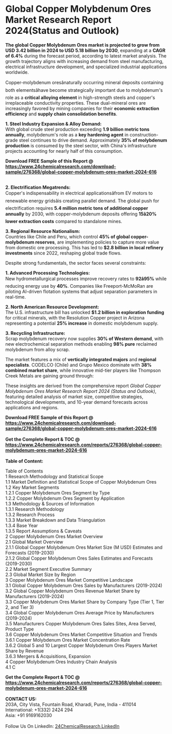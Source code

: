 <h1>Global Copper Molybdenum Ores Market Research Report 2024(Status and Outlook)</h1><p><strong>The global Copper Molybdenum Ores market is projected to grow from USD 3.42 billion in 2024 to USD 5.18 billion by 2030</strong>, expanding at a <strong>CAGR of 6.4%</strong> during the forecast period, according to latest market analysis. The growth trajectory aligns with increasing demand from steel manufacturing, electrical infrastructure development, and specialized industrial applications worldwide.</p><p>Copper-molybdenum oresânaturally occurring mineral deposits containing both elementsâhave become strategically important due to molybdenum's role as a <strong>critical alloying element</strong> in high-strength steels and copper's irreplaceable conductivity properties. These dual-mineral ores are increasingly favored by mining companies for their <strong>economic extraction efficiency</strong> and <strong>supply chain consolidation benefits</strong>.</p><p><strong>1. Steel Industry Expansion &amp; Alloy Demand:</strong><br>
With global crude steel production exceeding <strong>1.9 billion metric tons annually</strong>, molybdenum's role as a <strong>key hardening agent</strong> in construction-grade steel continues to drive demand. Approximately <strong>35% of molybdenum production</strong> is consumed by the steel sector, with China's infrastructure projects accounting for nearly half of this consumption.</p><div><b>Download FREE Sample of this Report @ 
            <a href="https://www.24chemicalresearch.com/download-sample/276368/global-copper-molybdenum-ores-market-2024-616">
            https://www.24chemicalresearch.com/download-sample/276368/global-copper-molybdenum-ores-market-2024-616</a></b></div><br><p><strong>2. Electrification Megatrends:</strong><br>
Copper's indispensability in electrical applicationsâfrom EV motors to renewable energy gridsâis creating parallel demand. The global push for electrification requires <strong>5.4 million metric tons of additional copper annually</strong> by 2030, with copper-molybdenum deposits offering <strong>15â20% lower extraction costs</strong> compared to standalone mines.</p><p><strong>3. Regional Resource Nationalism:</strong><br>
Countries like Chile and Peru, which control <strong>45% of global copper-molybdenum reserves</strong>, are implementing policies to capture more value from domestic ore processing. This has led to <strong>$2.8 billion in local refinery investments</strong> since 2022, reshaping global trade flows.</p><p>Despite strong fundamentals, the sector faces several constraints:</p><p><strong>1. Advanced Processing Technologies:</strong><br>
New hydrometallurgical processes improve recovery rates to <strong>92â95%</strong> while reducing energy use by <strong>40%</strong>. Companies like Freeport-McMoRan are piloting AI-driven flotation systems that adjust separation parameters in real-time.</p><p><strong>2. North American Resource Development:</strong><br>
The U.S. infrastructure bill has unlocked <strong>$1.2 billion in exploration funding</strong> for critical minerals, with the Resolution Copper project in Arizona representing a potential <strong>25% increase</strong> in domestic molybdenum supply.</p><p><strong>3. Recycling Infrastructure:</strong><br>
Scrap molybdenum recovery now supplies <strong>30% of Western demand</strong>, with new electrochemical separation methods enabling <strong>98% pure</strong> reclaimed molybdenum from alloy scrap.</p><p>The market features a mix of <strong>vertically integrated majors</strong> and <strong>regional specialists</strong>. CODELCO (Chile) and Grupo Mexico dominate with <strong>38% combined market share</strong>, while innovative mid-tier players like Thompson Creek Metals are gaining ground through:</p><p>These insights are derived from the comprehensive report <em>Global Copper Molybdenum Ores Market Research Report 2024 (Status and Outlook)</em>, featuring detailed analysis of market size, competitive strategies, technological developments, and 10-year demand forecasts across applications and regions.</p><div><b>Download FREE Sample of this Report @ 
            <a href="https://www.24chemicalresearch.com/download-sample/276368/global-copper-molybdenum-ores-market-2024-616">
            https://www.24chemicalresearch.com/download-sample/276368/global-copper-molybdenum-ores-market-2024-616</a></b></div><br><div><b>Get the Complete Report & TOC @ 
            <a href="https://www.24chemicalresearch.com/reports/276368/global-copper-molybdenum-ores-market-2024-616">
            https://www.24chemicalresearch.com/reports/276368/global-copper-molybdenum-ores-market-2024-616</a></b></div><br>
            <b>Table of Content:</b><p>Table of Contents<br />
1 Research Methodology and Statistical Scope<br />
1.1 Market Definition and Statistical Scope of Copper Molybdenum Ores<br />
1.2 Key Market Segments<br />
1.2.1 Copper Molybdenum Ores Segment by Type<br />
1.2.2 Copper Molybdenum Ores Segment by Application<br />
1.3 Methodology & Sources of Information<br />
1.3.1 Research Methodology<br />
1.3.2 Research Process<br />
1.3.3 Market Breakdown and Data Triangulation<br />
1.3.4 Base Year<br />
1.3.5 Report Assumptions & Caveats<br />
2 Copper Molybdenum Ores Market Overview<br />
2.1 Global Market Overview<br />
2.1.1 Global Copper Molybdenum Ores Market Size (M USD) Estimates and Forecasts (2019-2030)<br />
2.1.2 Global Copper Molybdenum Ores Sales Estimates and Forecasts (2019-2030)<br />
2.2 Market Segment Executive Summary<br />
2.3 Global Market Size by Region<br />
3 Copper Molybdenum Ores Market Competitive Landscape<br />
3.1 Global Copper Molybdenum Ores Sales by Manufacturers (2019-2024)<br />
3.2 Global Copper Molybdenum Ores Revenue Market Share by Manufacturers (2019-2024)<br />
3.3 Copper Molybdenum Ores Market Share by Company Type (Tier 1, Tier 2, and Tier 3)<br />
3.4 Global Copper Molybdenum Ores Average Price by Manufacturers (2019-2024)<br />
3.5 Manufacturers Copper Molybdenum Ores Sales Sites, Area Served, Product Type<br />
3.6 Copper Molybdenum Ores Market Competitive Situation and Trends<br />
3.6.1 Copper Molybdenum Ores Market Concentration Rate<br />
3.6.2 Global 5 and 10 Largest Copper Molybdenum Ores Players Market Share by Revenue<br />
3.6.3 Mergers & Acquisitions, Expansion<br />
4 Copper Molybdenum Ores Industry Chain Analysis<br />
4.1 C</p><div><b>Get the Complete Report & TOC @ 
            <a href="https://www.24chemicalresearch.com/reports/276368/global-copper-molybdenum-ores-market-2024-616">
            https://www.24chemicalresearch.com/reports/276368/global-copper-molybdenum-ores-market-2024-616</a></b></div><br><b>CONTACT US:</b><br>
            203A, City Vista, Fountain Road, Kharadi, Pune, India - 411014<br>
            International: +1(332) 2424 294<br>
            Asia: +91 9169162030 <br><br>
            Follow Us On LinkedIn: <a href="https://www.linkedin.com/company/24chemicalresearch/">24ChemicalResearch LinkedIn</a>